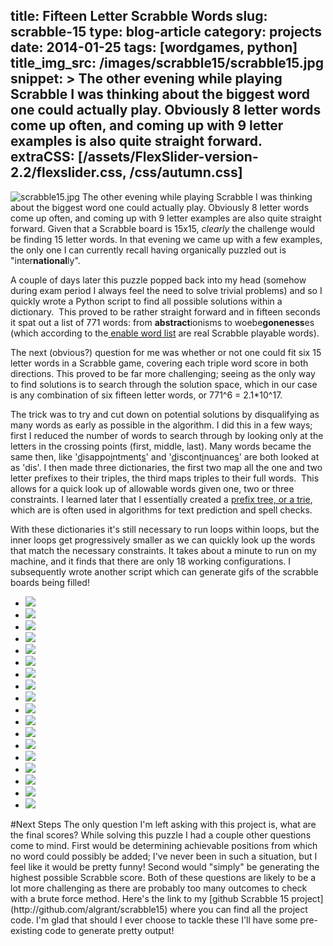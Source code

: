 title: Fifteen Letter Scrabble Words
slug: scrabble-15
type: blog-article
category: projects
date: 2014-01-25
tags: [wordgames, python]
title_img_src: /images/scrabble15/scrabble15.jpg
snippet: >
    The other evening while playing Scrabble I was thinking about the biggest word one could actually play. Obviously 8 letter words come up often, and coming up with 9 letter examples is also quite straight forward. 
extraCSS: [/assets/FlexSlider-version-2.2/flexslider.css, /css/autumn.css]
---
![scrabble15.jpg](/images/scrabble15/scrabble15.jpg)
The other evening while playing Scrabble I was thinking about the biggest word one could actually play. Obviously 8 letter words come up often, and coming up with 9 letter examples are also quite straight forward. Given that a Scrabble board is 15x15, _clearly_ the challenge would be finding 15 letter words. In that evening we came up with a few examples, the only one I can currently recall having organically puzzled out is "inter<strong>national</strong>ly".

A couple of days later this puzzle popped back into my head (somehow during exam period I always feel the need to solve trivial problems) and so I quickly wrote a Python script to find all possible solutions within a dictionary.  This proved to be rather straight forward and in fifteen seconds it spat out a list of 771 words: from <strong>abstract</strong>ionisms to woebe<strong>goneness</strong>es (which according to the<a href="http://www.puzzlers.org/dokuwiki/doku.php?id=solving:wordlists:about:start"> enable word list</a> are real Scrabble playable words).

The next (obvious?) question for me was whether or not one could fit six 15 letter words in a Scrabble game, covering each triple word score in both directions. This proved to be far more challenging; seeing as the only way to find solutions is to search through the solution space, which in our case is any combination of six fifteen letter words, or 771^6 = 2.1*10^17.

The trick was to try and cut down on potential solutions by disqualifying as many words as early as possible in the algorithm. I did this in a few ways; first I reduced the number of words to search through by looking only at the letters in the crossing points (first, middle, last). Many words became the same then, like '<span style="text-decoration: underline;">d</span>isappo<span style="text-decoration: underline;">i</span>ntment<span style="text-decoration: underline;">s</span>' and '<span style="text-decoration: underline;">d</span>iscont<span style="text-decoration: underline;">i</span>nuance<span style="text-decoration: underline;">s</span>' are both looked at as 'dis'. I then made three dictionaries, the first two map all the one and two letter prefixes to their triples, the third maps triples to their full words.  This allows for a quick look up of allowable words given one, two or three constraints.  I learned later that I essentially created a [prefix tree, or a trie](http://en.wikipedia.org/wiki/Trie), which are is often used in algorithms for text prediction and spell checks.

With these dictionaries it's still necessary to run loops within loops, but the inner loops get progressively smaller as we can quickly look up the words that match the necessary constraints. It takes about a minute to run on my machine, and it finds that there are only 18 working configurations. I subsequently wrote another script which can generate gifs of the scrabble boards being filled! 

<div id="scrabble-gallery">
  <div class="flexslider">
    <ul class="slides">
      <li>
        <img src="/images/scrabble15/winningBoards/board00.gif" />
      </li>
      <li>
        <img src="/images/scrabble15/winningBoards/board01.gif" />
      </li>
      <li>
        <img src="/images/scrabble15/winningBoards/board02.gif" />
      </li>
      <li>
        <img src="/images/scrabble15/winningBoards/board03.gif" />
      </li>
      <li>
        <img src="/images/scrabble15/winningBoards/board04.gif" />
      </li>
      <li>
        <img src="/images/scrabble15/winningBoards/board05.gif" />
      </li>
      <li>
        <img src="/images/scrabble15/winningBoards/board06.gif" />
      </li>
      <li>
        <img src="/images/scrabble15/winningBoards/board07.gif" />
      </li>
      <li>
        <img src="/images/scrabble15/winningBoards/board08.gif" />
      </li>
      <li>
        <img src="/images/scrabble15/winningBoards/board09.gif" />
      </li>
      <li>
        <img src="/images/scrabble15/winningBoards/board10.gif" />
      </li>
      <li>
        <img src="/images/scrabble15/winningBoards/board11.gif" />
      </li>
      <li>
        <img src="/images/scrabble15/winningBoards/board12.gif" />
      </li>
      <li>
        <img src="/images/scrabble15/winningBoards/board13.gif" />
      </li>
      <li>
        <img src="/images/scrabble15/winningBoards/board14.gif" />
      </li>
      <li>
        <img src="/images/scrabble15/winningBoards/board15.gif" />
      </li>
      <li>
        <img src="/images/scrabble15/winningBoards/board16.gif" />
      </li>
      <li>
        <img src="/images/scrabble15/winningBoards/board17.gif" />
      </li>
    </ul>
  </div>

  <!--style>
  .flex-direction-nav .flex-next { right: 0 !important; margin-right: -30px; 
     opacity: 1 !important; }

  .flex-direction-nav .flex-prev { left: 0 !important; opacity: 1 !important; 
     margin-left: -30px; }

  .flexslider { width: 90%; margin: 0 auto; }
  </style--!>
  <script src="/assets/FlexSlider-version-2.2/jquery.flexslider-min.js"></script>
  <script>
      // Can also be used with $(document).ready()
      $(window).load(function() {
        $('.flexslider').flexslider({
          animation: "slide",
          slideshow:false
        });
      });
  </script>
</div>


#Next Steps

The only question I'm left asking with this project is, what are the final scores?

While solving this puzzle I had a couple other questions come to mind. First would be determining achievable positions from which no word could possibly be added; I've never been in such a situation, but I feel like it would be pretty funny! Second would "simply" be generating the highest possible Scrabble score. Both of these questions are likely to be a lot more challenging as there are probably too many outcomes to check with a brute force method.

Here's the link to my [github Scrabble 15 project](http://github.com/algrant/scrabble15) where you can find all the project code.

I'm glad that should I ever choose to tackle these I'll have some pre-existing code to generate pretty output!